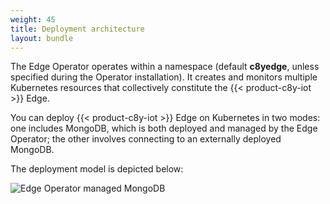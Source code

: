 ```yaml
---
weight: 45
title: Deployment architecture
layout: bundle
---
```

The Edge Operator operates within a namespace (default **c8yedge**, unless specified during the Operator installation). It creates and monitors multiple Kubernetes resources that collectively constitute the {{< product-c8y-iot >}} Edge.

You can deploy {{< product-c8y-iot >}} Edge on Kubernetes in two modes: one includes MongoDB, which is both deployed and managed by the Edge Operator; the other involves connecting to an externally deployed MongoDB.

The deployment model is depicted below:

![Edge Operator managed MongoDB](/images/edge-k8s/edge-k8-internal-db.png)